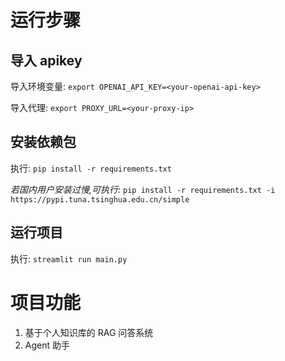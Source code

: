 # 运行步骤

## **导入 apikey**

导入环境变量: `export OPENAI_API_KEY=<your-openai-api-key>`

导入代理: `export PROXY_URL=<your-proxy-ip>`

## 安装依赖包

执行: `pip install -r requirements.txt`

*若国内用户安装过慢,可执行:* `pip install -r requirements.txt -i https://pypi.tuna.tsinghua.edu.cn/simple`

## 运行项目

执行: `streamlit run main.py`

# 项目功能

1. 基于个人知识库的 RAG 问答系统
2. Agent 助手
